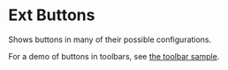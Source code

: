 # Ext Buttons #

Shows buttons in many of their possible configurations.

For a demo of buttons in toolbars, see [the toolbar sample](../toolbar/).
